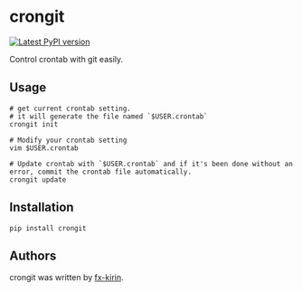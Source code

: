 # crongit

[![Latest PyPI version](https://img.shields.io/pypi/v/package_name.svg)](https://pypi.python.org/pypi/crongit)

Control crontab with git easily.

## Usage

```
# get current crontab setting.
# it will generate the file named `$USER.crontab`
crongit init

# Modify your crontab setting
vim $USER.crontab

# Update crontab with `$USER.crontab` and if it's been done without an error, commit the crontab file automatically.
crongit update
```

## Installation

```
pip install crongit
```

## Authors

crongit was written by [fx-kirin](fx.kirin@gmail.com).
